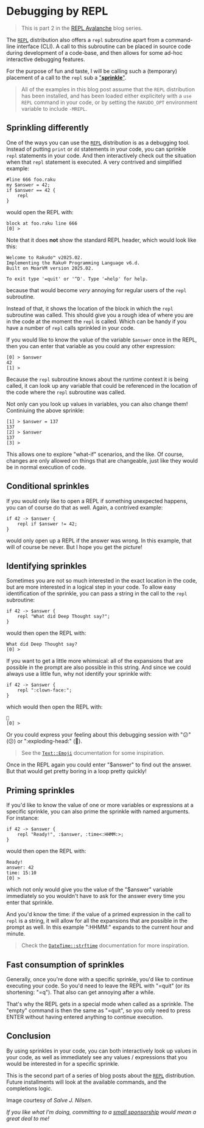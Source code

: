 # Debugging by REPL

> This is part 2 in the [REPL Avalanche](https://dev.to/lizmat/repl-avalanche-45hh) blog series.

The [`REPL`](https://raku.land/zef:lizmat/REPL) distribution also offers a `repl` subroutine apart from a command-line interface (CLI).  A call to this subroutine can be placed in source code during development of a code-base, and then allows for some ad-hoc interactive debugging features.

For the purpose of fun and taste, I will be calling such a (temporary) placement of a call to the `repl` sub a ["**sprinkle**"](https://en.wikipedia.org/wiki/Sprinkles).

> All of the examples in this blog post assume that the `REPL` distribution has been installed, and has been loaded either explicitely with a `use REPL` command in your code, or by setting the `RAKUDO_OPT` environment variable to include `-MREPL`.

## Sprinkling differently
One of the ways you can use the [`REPL`](https://raku.land/zef:lizmat/REPL) distribution is as a debugging tool.  Instead of putting `print` or `dd` statements in your code, you can sprinkle `repl` statements in your code.  And then interactively check out the situation when that `repl` statement is executed.  A very contrived and simplified example:
```
#line 666 foo.raku
my $answer = 42;
if $answer == 42 {
    repl
}
```
would open the REPL with:
```
block at foo.raku line 666
[0] >
```
Note that it does **not** show the standard REPL header, which would look like this:
```
Welcome to Rakudo™ v2025.02.
Implementing the Raku® Programming Language v6.d.
Built on MoarVM version 2025.02.

To exit type '=quit' or '^D'. Type '=help' for help.
```
because that would become *very* annoying for regular users of the `repl` subroutine.

Instead of that, it shows the location of the block in which the `repl` subroutine was called.  This should give you a rough idea of where you are in the code at the moment the `repl` is called.  Which can be handy if you have a number of `repl` calls sprinkled in your code.

If you would like to know the value of the variable `$answer` once in the REPL, then you can enter that variable as you could any other expression:
```
[0] > $answer
42
[1] >
```
Because the `repl` subroutine knows about the runtime context it is being called, it can look up any variable that could be referenced in the location of the code where the `repl` subroutine was called.

Not only can you look up values in variables, you can also change them!  Continiuing the above sprinkle:
```
[1] > $answer = 137
137
[2] > $answer
137
[3] >
```
This allows one to explore "what-if" scenarios, and the like.  Of course, changes are only allowed on things that are changeable, just like they would be in normal execution of code.

## Conditional sprinkles
If you would only like to open a REPL if something unexpected happens, you can of course do that as well.  Again, a contrived example:
```
if 42 -> $answer {
    repl if $answer != 42;
}
```
would only open up a REPL if the answer was wrong.  In this example, that will of course be never.  But I hope you get the picture!

## Identifying sprinkles
Sometimes you are not so much interested in the exact location in the code, but are more interested in a logical step in your code.  To allow easy identification of the sprinkle, you can pass a string in the call to the `repl` subroutine:
```
if 42 -> $answer {
    repl "What did Deep Thought say?";
}
```
would then open the REPL with:
```
What did Deep Thought say?
[0] >
```
If you want to get a little more whimsical: all of the expansions that are possible in the prompt are also possible in this string.  And since we could always use a little fun, why not identify your sprinkle with:
```
if 42 -> $answer {
    repl ":clown-face:";
}
```
which would then open the REPL with:
```
🤡
[0] >
```
Or you could express your feeling about this debugging session with ":confused:" (😕) or ":exploding-head:" (🤯).

> See the [`Text::Emoji`](https://raku.land/zef:lizmat/Text::Emoji#people--body) documentation for some inspiration.

Once in the REPL again you could enter "$answer" to find out the answer.  But that would get pretty boring in a loop pretty quickly!

## Priming sprinkles
If you'd like to know the value of one or more variables or expressions at a specific sprinkle, you can also prime the sprinkle with named arguments.  For instance:
```
if 42 -> $answer {
    repl "Ready!", :$answer, :time<:HHMM:>;
}
```
would then open the REPL with:
```
Ready!
answer: 42
time: 15:10
[0] >
```
which not only would give you the value of the "$answer" variable immediately so you wouldn't have to ask for the answer every time you enter that sprinkle.

And you'd know the time: if the value of a primed expression in the call to `repl` is a string, it will allow for all the expansions that are possible in the prompt as well.  In this example ":HHMM:" expands to the current hour and minute.

> Check the [`DateTime::strftime`](https://raku.land/zef:lizmat/DateTime::strftime) documentation for more inspiration.

## Fast consumption of sprinkles
Generally, once you're done with a specific sprinkle, you'd like to continue executing your code.  So you'd need to leave the REPL with "=quit" (or its shortening: "=q").  That also can get annoying after a while.

That's why the REPL gets in a special mode when called as a sprinkle.  The "empty" command is then the same as "=quit", so you only need to press ENTER without having entered anything to continue execution.

## Conclusion

By using sprinkles in your code, you can both interactively look up values in your code, as well as immediately see any values / expressions that you would be interested in for a specific sprinkle.

This is the second part of a series of blog posts about the [`REPL`](https://raku.land/zef:lizmat/REPL) distribution.  Future installments will look at the available commands, and the completions logic.

Image courtesy of *Salve J. Nilsen*.

*If you like what I'm doing, committing to a [small sponsorship](https://github.com/sponsors/lizmat/) would mean a great deal to me!*
